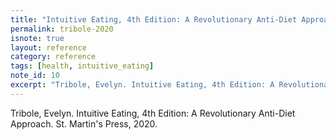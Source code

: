 ```yaml
---
title: "Intuitive Eating, 4th Edition: A Revolutionary Anti-Diet Approach"
permalink: tribole-2020
isnote: true
layout: reference
category: reference
tags: [health, intuitive_eating]
note_id: 10
excerpt: "Tribole, Evelyn. Intuitive Eating, 4th Edition: A Revolutionary Anti-Diet Approach. St. Martin's Press, 2020."
---
```


Tribole, Evelyn. Intuitive Eating, 4th Edition: A Revolutionary Anti-Diet Approach. St. Martin's Press, 2020.
